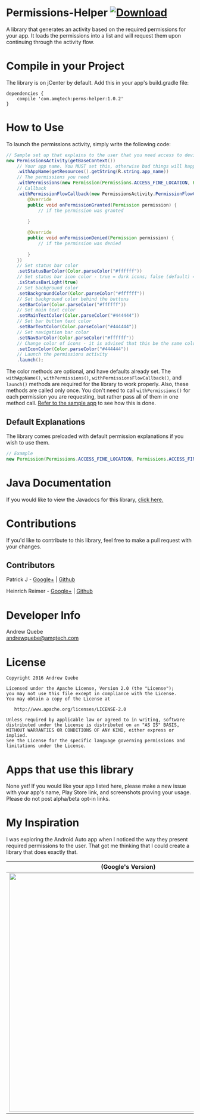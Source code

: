 # Permissions-Helper [ ![Download](https://api.bintray.com/packages/andrew-quebe/maven/Android-Permission-Helper/images/download.svg) ](https://bintray.com/andrew-quebe/maven/Android-Permission-Helper/_latestVersion)
A library that generates an activity based on the required permissions for your app. It loads the permissions into a list and will request them upon continuing through the activity flow.

# Compile in your Project
The library is on jCenter by default. Add this in your app's build.gradle file:

```
dependencies {
	compile 'com.amqtech:perms-helper:1.0.2'
}
````

# How to Use
To launch the permissions activity, simply write the following code:

``` java
// Sample set up that explains to the user that you need access to device location.
new PermissionsActivity(getBaseContext())
	// Your app name. You MUST set this, otherwise bad things will happen!
    .withAppName(getResources().getString(R.string.app_name))
    // The permissions you need
    .withPermissions(new Permission(Permissions.ACCESS_FINE_LOCATION, Permissions.ACCESS_FINE_LOCATION))
    // Callback
    .withPermissionFlowCallback(new PermissionsActivity.PermissionFlowCallback() {
        @Override
        public void onPermissionGranted(Permission permission) {
    		// if the permission was granted
            
        }

        @Override
        public void onPermissionDenied(Permission permission) {
            // if the permission was denied
            
        }
    })
    // Set status bar color
    .setStatusBarColor(Color.parseColor("#ffffff"))
    // Set status bar icon color - true = dark icons; false (default) = light icons
    .isStatusBarLight(true)
    // Set background color
    .setBackgroundColor(Color.parseColor("#ffffff"))
    // Set background color behind the buttons
    .setBarColor(Color.parseColor("#ffffff"))
    // Set main text color 
    .setMainTextColor(Color.parseColor("#444444"))
    // Set bar button text color
    .setBarTextColor(Color.parseColor("#444444"))
    // Set navigation bar color
    .setNavBarColor(Color.parseColor("#ffffff"))
    // Change color of icons - it is advised that this be the same color as your text
    .setIconColor(Color.parseColor("#444444"))
    // Launch the permissions activity
    .launch();
```

The color methods are optional, and have defaults already set. The `withAppName()`, `withPermissions()`, `withPermissionsFlowCallback()`, and `launch()` methods are required for the library to work properly. Also, these methods are called only once. You don't need to call `withPermissions()` for each permission you are requesting, but rather pass all of them in one method call. [Refer to the sample app](https://github.com/Andrew-Quebe/Permissions-Helper/blob/master/sample/src/main/java/com/amqtech/permissions/sample/MainActivity.java#L76) to see how this is done.

## Default Explanations
The library comes preloaded with default permission explanations if you wish to use them.

``` java
// Example
new Permission(Permissions.ACCESS_FINE_LOCATION, Permissions.ACCESS_FINE_LOCATION_EXPLANATION)
```

# Java Documentation
If you would like to view the Javadocs for this library, [click here.](https://cdn.rawgit.com/Andrew-Quebe/Permissions-Helper/master/javadoc/index.html)

# Contributions
If you'd like to contribute to this library, feel free to make a pull request with your changes. 

## Contributors
Patrick J - [Google+](https://plus.google.com/+PatrickJung42/about) | [Github](https://github.com/pddstudio)

Heinrich Reimer - [Google+](https://plus.google.com/+HeinrichReimer) | [Github](https://github.com/HeinrichReimer)

# Developer Info
Andrew Quebe<br>
[andrewquebe@amqtech.com](mailto:andrewquebe@amqtech.com)

# License

```
Copyright 2016 Andrew Quebe

Licensed under the Apache License, Version 2.0 (the "License");
you may not use this file except in compliance with the License.
You may obtain a copy of the License at

   http://www.apache.org/licenses/LICENSE-2.0

Unless required by applicable law or agreed to in writing, software
distributed under the License is distributed on an "AS IS" BASIS,
WITHOUT WARRANTIES OR CONDITIONS OF ANY KIND, either express or implied.
See the License for the specific language governing permissions and
limitations under the License.
```

# Apps that use this library
None yet! If you would like your app listed here, please make a new issue with your app's name, Play Store link, and screenshots proving your usage. Please do not post alpha/beta opt-in links.

# My Inspiration

I was exploring the Android Auto app when I noticed the way they present required permissions to the user. That got me thinking that I could create a library that does exactly that. 

| (Google's Version) | (My Version) |
|:------------------:|:----------:|
|<img width="640" src="https://github.com/Andrew-Quebe/Permissions-Helper/blob/master/artwork/google.png"/>|<img width="640" src="https://github.com/Andrew-Quebe/Permissions-Helper/blob/master/artwork/mine.png"/>|
